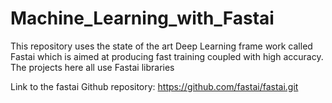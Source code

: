 # Machine_Learning_with_Fastai
This repository uses the state of the art Deep Learning frame work called Fastai which is aimed at producing fast training coupled with high accuracy. The projects here all use Fastai libraries

Link to the fastai Github repository: https://github.com/fastai/fastai.git
